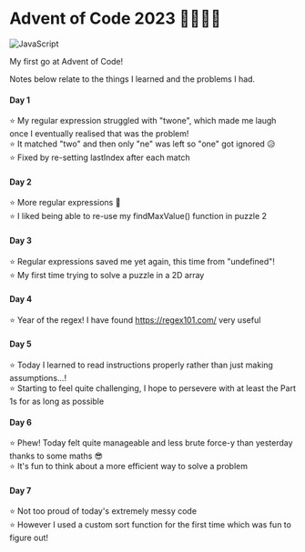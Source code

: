 # Advent of Code 2023 🔔🎅🎁🎄
![JavaScript](https://img.shields.io/badge/javascript-%23323330.svg?style=for-the-badge&logo=javascript&logoColor=%23F7DF1E)

My first go at Advent of Code!

Notes below relate to the things I learned and the problems I had.

#### Day 1
⭐ My regular expression struggled with "twone", which made me laugh once I eventually realised that was the problem!\
⭐ It matched "two" and then only "ne" was left so "one" got ignored 😥\
⭐ Fixed by re-setting lastIndex after each match

#### Day 2
⭐ More regular expressions 🧙\
⭐ I liked being able to re-use my findMaxValue() function in puzzle 2

#### Day 3
⭐ Regular expressions saved me yet again, this time from "undefined"!\
⭐ My first time trying to solve a puzzle in a 2D array

#### Day 4
⭐ Year of the regex! I have found https://regex101.com/ very useful

#### Day 5
⭐ Today I learned to read instructions properly rather than just making assumptions...!\
⭐ Starting to feel quite challenging, I hope to persevere with at least the Part 1s for as long as possible

#### Day 6
⭐ Phew! Today felt quite manageable and less brute force-y than yesterday thanks to some maths 😎\
⭐ It's fun to think about a more efficient way to solve a problem

#### Day 7
⭐ Not too proud of today's extremely messy code\
⭐ However I used a custom sort function for the first time which was fun to figure out!
